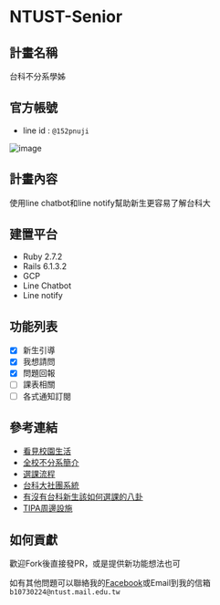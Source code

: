 # NTUST-Senior
## 計畫名稱
台科不分系學姊
## 官方帳號
- line id : `@152pnuji`

![image](https://user-images.githubusercontent.com/59594475/120091666-f3a96f00-c13f-11eb-9438-fac61450b06d.png)
## 計畫內容
使用line chatbot和line notify幫助新生更容易了解台科大
## 建置平台
- Ruby 2.7.2
- Rails 6.1.3.2
- GCP
- Line Chatbot
- Line notify
## 功能列表
- [X] 新生引導
- [X] 我想請問
- [X] 問題回報
- [ ] 課表相關
- [ ] 各式通知訂閱
## 參考連結
- [看見校園生活](http://web.ntust.edu.tw/~jerry/Portfolio/team9/indexch.html)
- [全校不分系簡介](https://jc.ntust.edu.tw/p/412-1008-30.php?Lang=zh-tw)
- [選課流程](https://www.academic.ntust.edu.tw/var/file/48/1048/img/2570/888190300.pdf)
- [台科大社團系統](http://clubs.ntust.edu.tw/Introduction/)
- [有沒有台科新生該如何選課的八卦](https://jc.ntust.edu.tw/var/file/8/1008/img/951360335.pdf)
- [TIPA周邊設施](http://www.ip.ntust.edu.tw/tipa/?ac1=page&id=537c13c25693e)
## 如何貢獻
歡迎Fork後直接發PR，或是提供新功能想法也可

如有其他問題可以聯絡我的[Facebook](https://www.facebook.com/profile.php?id=100006651004776)或Email到我的信箱`b10730224@ntust.mail.edu.tw`

